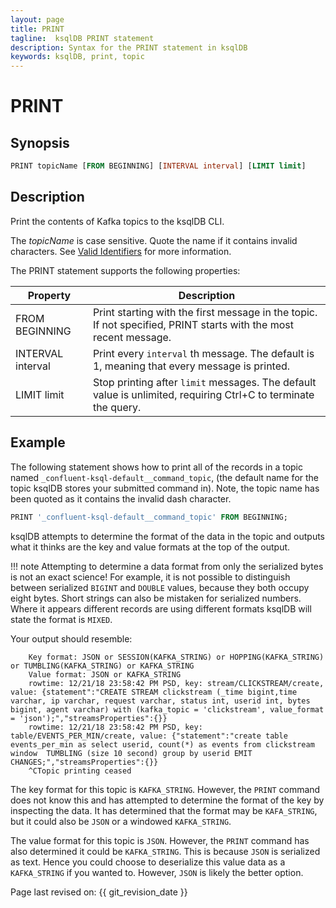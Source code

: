 ```yaml
---
layout: page
title: PRINT
tagline:  ksqlDB PRINT statement
description: Syntax for the PRINT statement in ksqlDB
keywords: ksqlDB, print, topic
---
```


PRINT 
=====

Synopsis
--------

```sql
PRINT topicName [FROM BEGINNING] [INTERVAL interval] [LIMIT limit]
```

Description
-----------

Print the contents of Kafka topics to the ksqlDB CLI.

The _topicName_ is case sensitive. Quote the name if it contains invalid characters.
See [Valid Identifiers](../../concepts/schemas#valid-identifiers) for more information.

The PRINT statement supports the following properties:

|     Property      |                                                   Description                                                    |
| ----------------- | ---------------------------------------------------------------------------------------------------------------- |
| FROM BEGINNING    | Print starting with the first message in the topic. If not specified, PRINT starts with the most recent message. |
| INTERVAL interval | Print every `interval` th message. The default is 1, meaning that every message is printed.                      |
| LIMIT limit       | Stop printing after `limit` messages. The default value is unlimited, requiring Ctrl+C to terminate the query.   |

Example
-------

The following statement shows how to print all of the records in a topic named
`_confluent-ksql-default__command_topic`, (the default name for the topic ksqlDB stores your submitted command in).
Note, the topic name has been quoted as it contains the invalid dash character.

```sql
PRINT '_confluent-ksql-default__command_topic' FROM BEGINNING;
```

ksqlDB attempts to determine the format of the data in the topic and outputs what it thinks are
the key and value formats at the top of the output.

!!! note
   Attempting to determine a data format from only the serialized bytes is not an exact science!
   For example, it is not possible to distinguish between serialized `BIGINT` and `DOUBLE` values,
   because they both occupy eight bytes. Short strings can also be mistaken for serialized numbers.
   Where it appears different records are using different formats ksqlDB will state the format is `MIXED`.

Your output should resemble:

```
    Key format: JSON or SESSION(KAFKA_STRING) or HOPPING(KAFKA_STRING) or TUMBLING(KAFKA_STRING) or KAFKA_STRING
    Value format: JSON or KAFKA_STRING
    rowtime: 12/21/18 23:58:42 PM PSD, key: stream/CLICKSTREAM/create, value: {statement":"CREATE STREAM clickstream (_time bigint,time varchar, ip varchar, request varchar, status int, userid int, bytes bigint, agent varchar) with (kafka_topic = 'clickstream', value_format = 'json');","streamsProperties":{}}
    rowtime: 12/21/18 23:58:42 PM PSD, key: table/EVENTS_PER_MIN/create, value: {"statement":"create table events_per_min as select userid, count(*) as events from clickstream window  TUMBLING (size 10 second) group by userid EMIT CHANGES;","streamsProperties":{}}
    ^CTopic printing ceased
```

The key format for this topic is `KAFKA_STRING`. However, the `PRINT` command does not know this and
has attempted to determine the format of the key by inspecting the data. It has determined that the
format may be `KAFA_STRING`, but it could also be `JSON` or a windowed `KAFKA_STRING`.

The value format for this topic is `JSON`. However, the `PRINT` command has also determined it could
be `KAFKA_STRING`. This is because `JSON` is serialized as text. Hence you could choose to deserialize
this value data as a `KAFKA_STRING` if you wanted to. However, `JSON` is likely the better option.

Page last revised on: {{ git_revision_date }}

